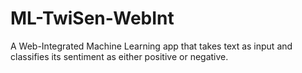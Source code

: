 # ML-TwiSen-WebInt

A Web-Integrated Machine Learning app that takes text as input and classifies its sentiment as either positive or negative.
